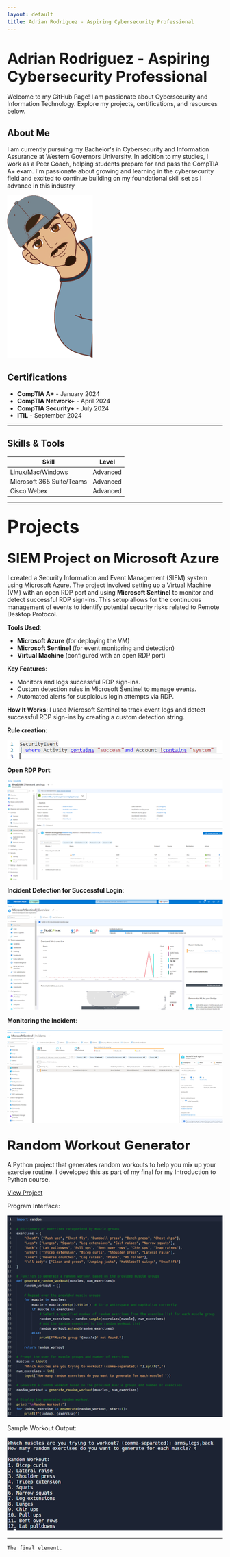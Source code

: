 ```yaml
---
layout: default
title: Adrian Rodriguez - Aspiring Cybersecurity Professional
---
```


# <span style="font-size: 1.25em;">Adrian Rodriguez - Aspiring Cybersecurity Professional</span>

Welcome to my GitHub Page! I am passionate about Cybersecurity and Information Technology. Explore my projects, certifications, and resources below.

## <span style="font-size: 1em;"> About Me
I am currently pursuing my Bachelor's in Cybersecurity and Information Assurance at Western Governors University. In addition to my studies, I work as a Peer Coach, helping students prepare for and pass the CompTIA A+ exam. I'm passionate about growing and learning in the cybersecurity field and excited to continue building on my foundational skill set as I advance in this industry

<img src="./assets/AdrianCPIC.png" alt="Profile Picture" width="200"/>

## <span style="font-size: 1em;">Certifications

- **CompTIA A+** - January 2024
- **CompTIA Network+** - April 2024
- **CompTIA Security+** - July 2024
- **ITIL** - September 2024

---

## <span style="font-size: 1em;">Skills & Tools

| Skill           | Level        | 
|-----------------|--------------|
| Linux/Mac/Windows | Advanced     | 
| Microsoft 365 Suite/Teams | Advanced  |
| Cisco Webex       | Advanced      | 

---


## <span style="font-size: 2em;">Projects</span>


## <span style="font-size: 1.5em;">SIEM Project on Microsoft Azure</span>

I created a Security Information and Event Management (SIEM) system using Microsoft Azure. The project involved setting up a Virtual Machine (VM) with an open RDP port and using **Microsoft Sentinel** to monitor and detect successful RDP sign-ins. This setup allows for the continuous management of events to identify potential security risks related to Remote Desktop Protocol.

**Tools Used**:
- **Microsoft Azure** (for deploying the VM)
- **Microsoft Sentinel** (for event monitoring and detection)
- **Virtual Machine** (configured with an open RDP port)

**Key Features**:
- Monitors and logs successful RDP sign-ins.
- Custom detection rules in Microsoft Sentinel to manage events.
- Automated alerts for suspicious login attempts via RDP.

**How It Works**:
I used Microsoft Sentinel to track event logs and detect successful RDP sign-ins by creating a custom detection string. 

**Rule creation**:

![Step 1](./assets/Step2.png)

**Open RDP Port**:

![Step 2](./assets/Step1.png)

**Incident Detection for Successful Login**:

![Step 3](./assets/Step3.png)

**Monitoring the Incident**:

![Step 4](./assets/Step4.png)

## <span style="font-size: 1.5em;">Random Workout Generator</span>
A Python project that generates random workouts to help you mix up your exercise routine. I developed this as part of my final for my Introduction to Python course.

[View Project](https://github.com/A-r0d/random-workout-generator)

 Program Interface: 
 
![Program Interface](./assets/WorkoutGen.png)

 Sample Workout Output: 
 
![Sample Workout Output](./assets/WorkoutGen1.png)

---

```
The final element.
```
